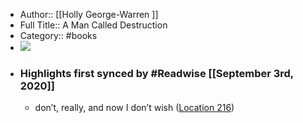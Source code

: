 - Author:: [[Holly George-Warren ]]
- Full Title:: A Man Called Destruction
- Category:: #books
- ![](https://images-na.ssl-images-amazon.com/images/I/51k7UIQNZRL._SL400_.jpg)
- ### Highlights first synced by #Readwise [[September 3rd, 2020]]
    - don’t, really, and now I don’t wish ([Location 216](https://readwise.io/to_kindle?action=open&asin=B00DMCUZ08&location=216))
